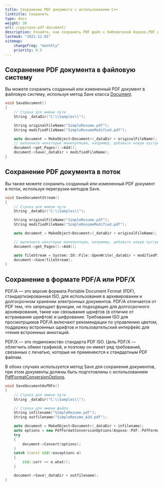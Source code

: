 ```yaml
---
title: Сохранение PDF документа с использованием C++
linktitle: Сохранить
type: docs
weight: 30
url: /cpp/save-pdf-document/
description: Узнайте, как сохранить PDF файл с библиотекой Aspose.PDF для C++.
lastmod: "2021-11-01"
sitemap:
    changefreq: "monthly"
    priority: 0.5
---
```


## Сохранение PDF документа в файловую систему

Вы можете сохранить созданный или измененный PDF документ в файловую систему, используя метод Save класса [Document](https://reference.aspose.com/pdf/cpp/class/aspose.pdf.document).

```cpp
void SaveDocument()
{
    // Строка для имени пути
    String _dataDir("C:\\Samples\\");

    String originalFileName("SimpleResume.pdf");
    String modifiedFileName("SimpleResumeModified.pdf");

    auto document = MakeObject<Document>(_dataDir + originalFileName);
    // выполните некоторые манипуляции, например, добавьте новую пустую страницу
    document->get_Pages()->Add();
    document->Save(_dataDir + modifiedFileName);
}
```

## Сохранение PDF документа в поток

Вы также можете сохранить созданный или измененный PDF документ в поток, используя перегрузки методов Save.

```cpp
void SaveDocumentStream()
{
    // Строка для имени пути
    String _dataDir("C:\\Samples\\");

    String originalFileName("SimpleResume.pdf");
    String modifiedFileName("SimpleResumeModified.pdf");

    auto document = MakeObject<Document>(_dataDir + originalFileName);

    // выполните некоторые манипуляции, например, добавьте новую пустую страницу
    document->get_Pages()->Add();

    auto fileStream = System::IO::File::OpenWrite(_dataDir + modifiedFileName);
    document->Save(fileStream);
}
```

## Сохранение в формате PDF/A или PDF/X

PDF/A — это версия формата Portable Document Format (PDF), стандартизированная ISO, для использования в архивировании и долгосрочном хранении электронных документов. PDF/A отличается от PDF тем, что запрещает функции, не подходящие для долгосрочного архивирования, такие как связывание шрифтов (в отличие от встраивания шрифтов) и шифрование. Требования ISO для просмотрщиков PDF/A включают рекомендации по управлению цветом, поддержку встроенных шрифтов и пользовательский интерфейс для чтения встроенных аннотаций.

PDF/X — это подмножество стандарта PDF ISO. Цель PDF/X — облегчить обмен графикой, и поэтому он имеет ряд требований, связанных с печатью, которые не применяются к стандартным PDF файлам.

В обоих случаях используется метод Save для сохранения документов, при этом документы должны быть подготовлены с использованием [PdfFormatConversionOptions](https://reference.aspose.com/pdf/cpp/class/aspose.pdf.pdf_format_conversion_options).

```cpp
void SaveDocumentAsPDFx()
{
    // Строка для имени пути
    String _dataDir("C:\\Samples\\");

    // Строка для имени файла
    String infilename("SimpleResume.pdf");
    String outfilename("SimpleResume_A3U.pdf");

    auto document = MakeObject<Document>(_dataDir + infilename);
    auto options = new PdfFormatConversionOptions(Aspose::Pdf::PdfFormat::PDF_A_3U);
    try
    {
        document->Convert(options);
    }
    catch (const std::exception& e)
    {
        std::cerr << e.what();
    }

    document->Save(_dataDir + outfilename);
}
```